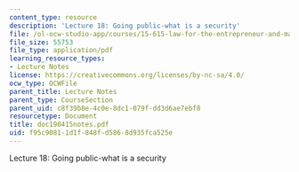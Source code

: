 ```yaml
---
content_type: resource
description: 'Lecture 18: Going public-what is a security'
file: /ol-ocw-studio-app/courses/15-615-law-for-the-entrepreneur-and-manager-spring-2003/f95c90811d1f848fd5868d935fca525e_doc190415notes.pdf
file_size: 55753
file_type: application/pdf
learning_resource_types:
- Lecture Notes
license: https://creativecommons.org/licenses/by-nc-sa/4.0/
ocw_type: OCWFile
parent_title: Lecture Notes
parent_type: CourseSection
parent_uid: c8f39b8e-4c0e-8dc1-079f-dd3d6ae7ebf8
resourcetype: Document
title: doc190415notes.pdf
uid: f95c9081-1d1f-848f-d586-8d935fca525e
---
```

Lecture 18: Going public-what is a security